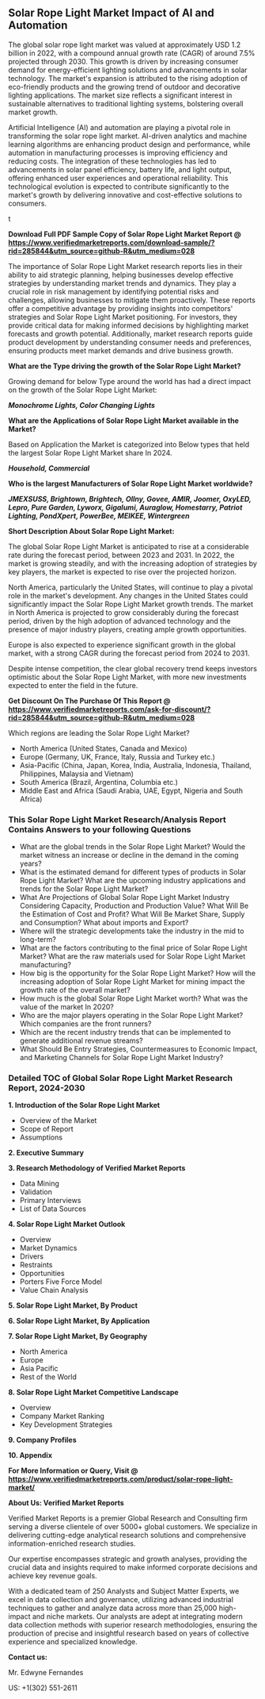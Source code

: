 <h2>Solar Rope Light Market Impact of AI and Automation</h2><p>The global solar rope light market was valued at approximately USD 1.2 billion in 2022, with a compound annual growth rate (CAGR) of around 7.5% projected through 2030. This growth is driven by increasing consumer demand for energy-efficient lighting solutions and advancements in solar technology. The market's expansion is attributed to the rising adoption of eco-friendly products and the growing trend of outdoor and decorative lighting applications. The market size reflects a significant interest in sustainable alternatives to traditional lighting systems, bolstering overall market growth.</p><p>Artificial Intelligence (AI) and automation are playing a pivotal role in transforming the solar rope light market. AI-driven analytics and machine learning algorithms are enhancing product design and performance, while automation in manufacturing processes is improving efficiency and reducing costs. The integration of these technologies has led to advancements in solar panel efficiency, battery life, and light output, offering enhanced user experiences and operational reliability. This technological evolution is expected to contribute significantly to the market's growth by delivering innovative and cost-effective solutions to consumers.</p>t</p><p id="" class=""><strong>Download Full PDF Sample Copy of Solar Rope Light Market Report @ <a href="https://www.verifiedmarketreports.com/download-sample/?rid=285844&utm_source=github-R&utm_medium=028" target="_blank">https://www.verifiedmarketreports.com/download-sample/?rid=285844&utm_source=github-R&utm_medium=028</a></strong></p><p>The importance of&nbsp;Solar Rope Light Market research reports lies in their ability to aid strategic planning, helping businesses develop effective strategies by understanding market trends and dynamics. They play a crucial role in risk management by identifying potential risks and challenges, allowing businesses to mitigate them proactively. These reports offer a competitive advantage by providing insights into competitors' strategies and Solar Rope Light Market positioning. For investors, they provide critical data for making informed decisions by highlighting market forecasts and growth potential. Additionally, market research reports guide product development by understanding consumer needs and preferences, ensuring products meet market demands and drive business growth.</p><p><strong>What are the&nbsp;Type driving the growth of the Solar Rope Light Market?</strong></p><p id="" class="">Growing demand for below Type around the world has had a direct impact on the growth of the Solar Rope Light Market:</p><em><strong>Monochrome Lights, Color Changing Lights</strong></em></p><strong>What are the&nbsp;Applications&nbsp;of Solar Rope Light Market available in the Market?</strong></p><p id="" class="">Based on Application the Market is categorized into Below types that held the largest Solar Rope Light Market share In 2024.</p><em><strong>Household, Commercial</strong></em></p><strong>Who is the largest Manufacturers of Solar Rope Light Market worldwide?</strong></p><p><em><strong>JMEXSUSS, Brightown, Brightech, Ollny, Govee, AMIR, Joomer, OxyLED, Lepro, Pure Garden, Lyworx, Gigalumi, Auraglow, Homestarry, Patriot Lighting, PondXpert, PowerBee, MEIKEE, Wintergreen</strong></em></p><p id="" class=""><strong>Short Description About Solar Rope Light Market:</strong></p><p>The global Solar Rope Light Market is anticipated to rise at a considerable rate during the forecast period, between 2023 and 2031. In 2022, the market is growing steadily, and with the increasing adoption of strategies by key players, the market is expected to rise over the projected horizon.</p><p>North America, particularly the United States, will continue to play a pivotal role in the market's development. Any changes in the United States could significantly impact the Solar Rope Light Market growth trends. The market in North America is projected to grow considerably during the forecast period, driven by the high adoption of advanced technology and the presence of major industry players, creating ample growth opportunities.</p><p>Europe is also expected to experience significant growth in the global market, with a strong CAGR during the forecast period from 2024 to 2031.</p><p>Despite intense competition, the clear global recovery trend keeps investors optimistic about the Solar Rope Light Market, with more new investments expected to enter the field in the future.</p><p id="" class=""><strong>Get Discount On The Purchase Of This Report @ <a href="https://www.verifiedmarketreports.com/ask-for-discount/?rid=285844&utm_source=github-R&utm_medium=028" target="_blank">https://www.verifiedmarketreports.com/ask-for-discount/?rid=285844&utm_source=github-R&utm_medium=028</a></strong></p>Which regions are leading the Solar Rope Light Market?</p><ul><li>North America (United States, Canada and Mexico)</li><li>Europe (Germany, UK, France, Italy, Russia and Turkey etc.)</li><li>Asia-Pacific (China, Japan, Korea, India, Australia, Indonesia, Thailand, Philippines, Malaysia and Vietnam)</li><li>South America (Brazil, Argentina, Columbia etc.)</li><li>Middle East and Africa (Saudi Arabia, UAE, Egypt, Nigeria and South Africa)</li></ul><h3 id="" class="">This Solar Rope Light Market Research/Analysis Report Contains Answers to your following Questions</h3><ul><li>What are the global trends in the Solar Rope Light Market? Would the market witness an increase or decline in the demand in the coming years?</li><li>What is the estimated demand for different types of products in Solar Rope Light Market? What are the upcoming industry applications and trends for the Solar Rope Light Market?</li><li>What Are Projections of Global Solar Rope Light Market Industry Considering Capacity, Production and Production Value? What Will Be the Estimation of Cost and Profit? What Will Be Market Share, Supply and Consumption? What about imports and Export?</li><li>Where will the strategic developments take the industry in the mid to long-term?</li><li>What are the factors contributing to the final price of Solar Rope Light Market? What are the raw materials used for Solar Rope Light Market manufacturing?</li><li>How big is the opportunity for the Solar Rope Light Market? How will the increasing adoption of Solar Rope Light Market for mining impact the growth rate of the overall market?</li><li>How much is the global Solar Rope Light Market worth? What was the value of the market In 2020?</li><li>Who are the major players operating in the Solar Rope Light Market? Which companies are the front runners?</li><li>Which are the recent industry trends that can be implemented to generate additional revenue streams?</li><li>What Should Be Entry Strategies, Countermeasures to Economic Impact, and Marketing Channels for Solar Rope Light Market Industry?</li></ul><h3 id="" class="">Detailed TOC of Global Solar Rope Light Market Research Report, 2024-2030</h3><p id="" class=""><strong>1. Introduction of the Solar Rope Light Market</strong></p><ul><li>Overview of the Market</li><li>Scope of Report</li><li>Assumptions</li></ul><p id="" class=""><strong>2. Executive Summary</strong></p><p id="" class=""><strong>3. Research Methodology of Verified Market Reports</strong></p><ul><li>Data Mining</li><li>Validation</li><li>Primary Interviews</li><li>List of Data Sources</li></ul><p id="" class=""><strong>4. Solar Rope Light Market Outlook</strong></p><ul><li>Overview</li><li>Market Dynamics</li><li>Drivers</li><li>Restraints</li><li>Opportunities</li><li>Porters Five Force Model</li><li>Value Chain Analysis</li></ul><p id="" class=""><strong>5. Solar Rope Light Market, By Product</strong></p><p id="" class=""><strong>6. Solar Rope Light Market, By Application</strong></p><p id="" class=""><strong>7. Solar Rope Light Market, By Geography</strong></p><ul><li>North America</li><li>Europe</li><li>Asia Pacific</li><li>Rest of the World</li></ul><p id="" class=""><strong>8. Solar Rope Light Market Competitive Landscape</strong></p><ul><li>Overview</li><li>Company Market Ranking</li><li>Key Development Strategies</li></ul><p id="" class=""><strong>9. Company Profiles</strong></p><p id="" class=""><strong>10. Appendix</strong></p><p id="" class=""><strong>For More Information or Query, Visit @ <a href="https://www.verifiedmarketreports.com/product/solar-rope-light-market/" target="_blank">https://www.verifiedmarketreports.com/product/solar-rope-light-market/</a></strong></p><p id="" class=""><strong>About Us: Verified Market Reports</strong></p><p id="" class="">Verified Market Reports is a premier Global Research and Consulting firm serving a diverse clientele of over 5000+ global customers. We specialize in delivering cutting-edge analytical research solutions and comprehensive information-enriched research studies.</p><p id="" class="">Our expertise encompasses strategic and growth analyses, providing the crucial data and insights required to make informed corporate decisions and achieve key revenue goals.</p><p id="" class="">With a dedicated team of 250 Analysts and Subject Matter Experts, we excel in data collection and governance, utilizing advanced industrial techniques to gather and analyze data across more than 25,000 high-impact and niche markets. Our analysts are adept at integrating modern data collection methods with superior research methodologies, ensuring the production of precise and insightful research based on years of collective experience and specialized knowledge.</p><p id="" class=""><strong>Contact us:</strong></p><p id="" class="">Mr. Edwyne Fernandes</p><p id="" class="">US: +1(302) 551-2611</p>